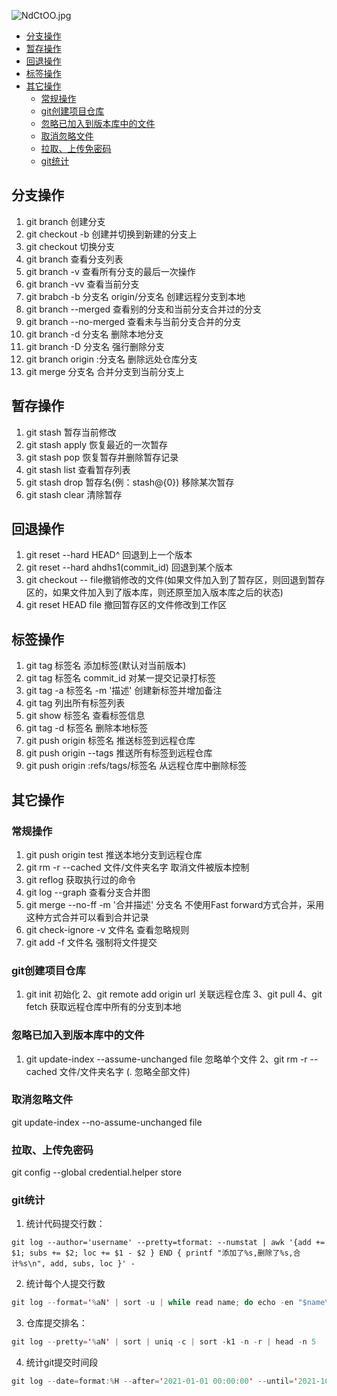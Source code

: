 ![NdCtOO.jpg](https://s1.ax1x.com/2020/06/24/NdCtOO.jpg)

- [分支操作](#分支操作)
- [暂存操作](#暂存操作)
- [回退操作](#回退操作)
- [标签操作](#标签操作)
- [其它操作](#其它操作)
  - [常规操作](#常规操作)
  - [git创建项目仓库](#git创建项目仓库)
  - [忽略已加入到版本库中的文件](#忽略已加入到版本库中的文件)
  - [取消忽略文件](#取消忽略文件)
  - [拉取、上传免密码](#拉取上传免密码)
  - [git统计](#git统计)

## 分支操作

1. git branch 创建分支
2. git checkout -b 创建并切换到新建的分支上
3. git checkout 切换分支
4. git branch 查看分支列表
5. git branch -v 查看所有分支的最后一次操作
6. git branch -vv 查看当前分支
7. git brabch -b 分支名 origin/分支名 创建远程分支到本地
8. git branch --merged 查看别的分支和当前分支合并过的分支
9. git branch --no-merged 查看未与当前分支合并的分支
10. git branch -d 分支名 删除本地分支
11. git branch -D 分支名 强行删除分支
12. git branch origin :分支名 删除远处仓库分支
13. git merge 分支名 合并分支到当前分支上

## 暂存操作

1. git stash 暂存当前修改
2. git stash apply 恢复最近的一次暂存
3. git stash pop 恢复暂存并删除暂存记录
4. git stash list 查看暂存列表
5. git stash drop 暂存名(例：stash@{0}) 移除某次暂存
6. git stash clear 清除暂存

## 回退操作

1. git reset --hard HEAD^ 回退到上一个版本
2. git reset --hard ahdhs1(commit_id) 回退到某个版本
3. git checkout -- file撤销修改的文件(如果文件加入到了暂存区，则回退到暂存区的，如果文件加入到了版本库，则还原至加入版本库之后的状态)
4. git reset HEAD file 撤回暂存区的文件修改到工作区

## 标签操作

1. git tag 标签名 添加标签(默认对当前版本)
2. git tag 标签名 commit_id 对某一提交记录打标签
3. git tag -a 标签名 -m '描述' 创建新标签并增加备注
4. git tag 列出所有标签列表
5. git show 标签名 查看标签信息
6. git tag -d 标签名 删除本地标签
7. git push origin 标签名 推送标签到远程仓库
8. git push origin --tags 推送所有标签到远程仓库
9. git push origin :refs/tags/标签名 从远程仓库中删除标签

## 其它操作

### 常规操作

1. git push origin test 推送本地分支到远程仓库
2. git rm -r --cached 文件/文件夹名字 取消文件被版本控制
3. git reflog 获取执行过的命令
4. git log --graph 查看分支合并图
5. git merge --no-ff -m '合并描述' 分支名 不使用Fast forward方式合并，采用这种方式合并可以看到合并记录
6. git check-ignore -v 文件名 查看忽略规则
7. git add -f 文件名 强制将文件提交

### git创建项目仓库

1. git init 初始化 2、git remote add origin url 关联远程仓库 3、git pull 4、git fetch 获取远程仓库中所有的分支到本地

### 忽略已加入到版本库中的文件

1. git update-index --assume-unchanged file 忽略单个文件 2、git rm -r --cached 文件/文件夹名字 (. 忽略全部文件)

### 取消忽略文件

git update-index --no-assume-unchanged file

### 拉取、上传免密码

git config --global credential.helper store


### git统计

1. 统计代码提交行数：
```git
git log --author='username' --pretty=tformat: --numstat | awk '{add += $1; subs += $2; loc += $1 - $2 } END { printf "添加了%s,删除了%s,合计%s\n", add, subs, loc }' -
```
2. 统计每个人提交行数
```Java
git log --format='%aN' | sort -u | while read name; do echo -en "$name\t"; git log --author="$name" --pretty=tformat: --numstat | awk '{ add += $1; subs += $2; loc += $1 - $2 } END { printf "added lines: %s, removed lines: %s, total lines: %s\n", add, subs, loc }' -; done
```

3. 仓库提交排名：
```Java
git log --pretty='%aN' | sort | uniq -c | sort -k1 -n -r | head -n 5
```

4. 统计git提交时间段
```Java
git log --date=format:%H --after='2021-01-01 00:00:00' --until='2021-10-01 00:00:00' |grep "Date:"|awk '{print $2}'|sort |uniq -c
```